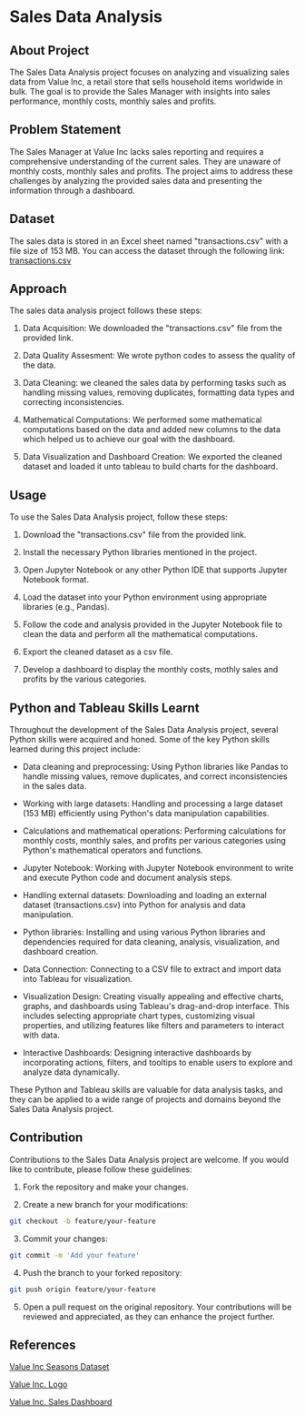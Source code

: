 # Sales Data Analysis

## About Project

The Sales Data Analysis project focuses on analyzing and visualizing sales data from Value Inc, a retail store that sells household items worldwide in bulk. The goal is to provide the Sales Manager with insights into sales performance, monthly costs, monthly sales and profits.

## Problem Statement

The Sales Manager at Value Inc lacks sales reporting and requires a comprehensive understanding of the current sales. They are unaware of monthly costs, monthly sales and profits. The project aims to address these challenges by analyzing the provided sales data and presenting the information through a dashboard.

## Dataset

The sales data is stored in an Excel sheet named "transactions.csv" with a file size of 153 MB. You can access the dataset through the following link:
[transactions.csv](https://drive.google.com/file/d/1i6MQZmXUuqyqGjSGbsPrNKV-eJPAhx-U/view?usp=sharing)

## Approach

The sales data analysis project follows these steps:

1. Data Acquisition: We downloaded the "transactions.csv" file from the provided link.

2. Data Quality Assesment: We wrote python codes to assess the quality of the data.

3. Data Cleaning: we cleaned the sales data by performing tasks such as handling missing values, removing duplicates, formatting data types and correcting inconsistencies.

4. Mathematical Computations: We performed some mathematical computations based on the data and added new columns to the data which helped us to achieve our goal with the dashboard.

5. Data Visualization and Dashboard Creation: We exported the cleaned dataset and loaded it unto tableau to build charts for the dashboard.

## Usage

To use the Sales Data Analysis project, follow these steps:

1. Download the "transactions.csv" file from the provided link.

2. Install the necessary Python libraries mentioned in the project.

3. Open Jupyter Notebook or any other Python IDE that supports Jupyter Notebook format.

4. Load the dataset into your Python environment using appropriate libraries (e.g., Pandas).

5. Follow the code and analysis provided in the Jupyter Notebook file to clean the data and perform all the mathematical computations.

6. Export the cleaned dataset as a csv file.

7. Develop a dashboard to display the monthly costs, mothly sales and profits by the various categories.

## Python and Tableau Skills Learnt

Throughout the development of the Sales Data Analysis project, several Python skills were acquired and honed. Some of the key Python skills learned during this project include:

- Data cleaning and preprocessing: Using Python libraries like Pandas to handle missing values, remove duplicates, and correct inconsistencies in the sales data.

- Working with large datasets: Handling and processing a large dataset (153 MB) efficiently using Python's data manipulation capabilities.

- Calculations and mathematical operations: Performing calculations for monthly costs, monthly sales, and profits per various categories using Python's mathematical operators and functions.

- Jupyter Notebook: Working with Jupyter Notebook environment to write and execute Python code and document analysis steps.

- Handling external datasets: Downloading and loading an external dataset (transactions.csv) into Python for analysis and data manipulation.

- Python libraries: Installing and using various Python libraries and dependencies required for data cleaning, analysis, visualization, and dashboard creation.

- Data Connection: Connecting to a CSV file to extract and import data into Tableau for visualization.

- Visualization Design: Creating visually appealing and effective charts, graphs, and dashboards using Tableau's drag-and-drop interface. This includes selecting appropriate chart types, customizing visual properties, and utilizing features like filters and parameters to interact with data.

- Interactive Dashboards: Designing interactive dashboards by incorporating actions, filters, and tooltips to enable users to explore and analyze data dynamically.

These Python and Tableau skills are valuable for data analysis tasks, and they can be applied to a wide range of projects and domains beyond the Sales Data Analysis project.

## Contribution

Contributions to the Sales Data Analysis project are welcome. If you would like to contribute, please follow these guidelines:

1. Fork the repository and make your changes.

2. Create a new branch for your modifications:

```bash
git checkout -b feature/your-feature
```

3. Commit your changes:

```bash
git commit -m 'Add your feature'

```
4. Push the branch to your forked repository:

```bash
git push origin feature/your-feature

```

5. Open a pull request on the original repository.
Your contributions will be reviewed and appreciated, as they can enhance the project further.

## References
[Value Inc Seasons Dataset](https://finch-groundhog-9245.squarespace.com/s/value_inc_seasons.csv)

[Value Inc. Logo](https://finch-groundhog-9245.squarespace.com/s/Value-Inc-Logo.png)

[Value Inc. Sales Dashboard](https://public.tableau.com/views/ValueInc_SalesDashboard_16894308550170/Dashboard1?:language=en-US&:display_count=n&:origin=viz_share_link)
